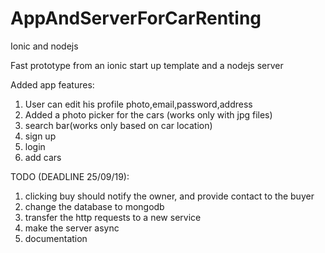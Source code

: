 # AppAndServerForCarRenting
Ionic and nodejs

Fast prototype from an ionic start up template and a nodejs server 

Added app features:
1. User can edit his profile photo,email,password,address
2. Added a photo picker for the cars (works only with jpg files)
3. search bar(works only based on car location) 
4. sign up 
5. login 
6. add cars

TODO (DEADLINE 25/09/19):
1. clicking buy should notify the owner, and provide contact to the buyer
2. change the database to mongodb
3. transfer the http requests to a new service
4. make the server async
5. documentation

